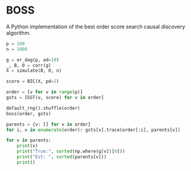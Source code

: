 # BOSS
A Python implementation of the best order score search causal discovery algorithm.

```python
p = 100
n = 1000

g = er_dag(p, ad=10)
_, B, O = corr(g)
X = simulate(B, O, n)

score = BIC(X, pd=2)

order = [v for v in range(p)]
gsts = [GST(v, score) for v in order]

default_rng().shuffle(order)
boss(order, gsts)

parents = {v: [] for v in order}
for i, v in enumerate(order): gsts[v].trace(order[:i], parents[v])

for v in parents:
    print(v)
    print("True:", sorted(np.where(g[v])[0]))
    print("Est: ", sorted(parents[v]))
    print()
```
